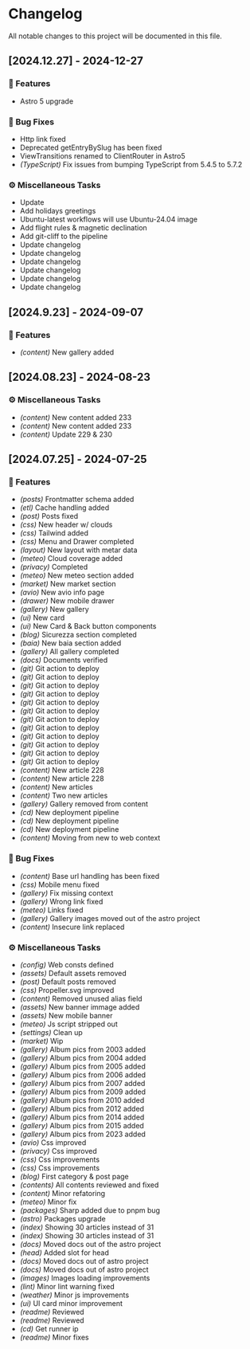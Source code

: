 # Changelog

All notable changes to this project will be documented in this file.

## [2024.12.27] - 2024-12-27

### 🚀 Features

- Astro 5 upgrade

### 🐛 Bug Fixes

- Http link fixed
- Deprecated getEntryBySlug has been fixed
- ViewTransitions renamed to ClientRouter in Astro5
- *(TypeScript)* Fix issues from bumping TypeScript from 5.4.5 to 5.7.2

### ⚙️ Miscellaneous Tasks

- Update
- Add holidays greetings
- Ubuntu-latest workflows will use Ubuntu-24.04 image
- Add flight rules & magnetic declination
- Add git-cliff to the pipeline
- Update changelog
- Update changelog
- Update changelog
- Update changelog
- Update changelog
- Update changelog

## [2024.9.23] - 2024-09-07

### 🚀 Features

- *(content)* New gallery added

## [2024.08.23] - 2024-08-23

### ⚙️ Miscellaneous Tasks

- *(content)* New content added 233
- *(content)* New content added 233
- *(content)* Update 229 & 230

## [2024.07.25] - 2024-07-25

### 🚀 Features

- *(posts)* Frontmatter schema added
- *(etl)* Cache handling added
- *(post)* Posts fixed
- *(css)* New header w/ clouds
- *(css)* Tailwind added
- *(css)* Menu and Drawer completed
- *(layout)* New layout with metar data
- *(meteo)* Cloud coverage added
- *(privacy)* Completed
- *(meteo)* New meteo section added
- *(market)* New market section
- *(avio)* New avio info page
- *(drawer)* New mobile drawer
- *(gallery)* New gallery
- *(ui)* New card
- *(ui)* New Card & Back button components
- *(blog)* Sicurezza section completed
- *(baia)* New baia section added
- *(gallery)* All gallery completed
- *(docs)* Documents verified
- *(git)* Git action to deploy
- *(git)* Git action to deploy
- *(git)* Git action to deploy
- *(git)* Git action to deploy
- *(git)* Git action to deploy
- *(git)* Git action to deploy
- *(git)* Git action to deploy
- *(git)* Git action to deploy
- *(git)* Git action to deploy
- *(git)* Git action to deploy
- *(git)* Git action to deploy
- *(git)* Git action to deploy
- *(content)* New article 228
- *(content)* New article 228
- *(content)* New articles
- *(content)* Two new articles
- *(gallery)* Gallery removed from content
- *(cd)* New deployment pipeline
- *(cd)* New deployment pipeline
- *(cd)* New deployment pipeline
- *(content)* Moving from new to web context

### 🐛 Bug Fixes

- *(content)* Base url handling has been fixed
- *(css)* Mobile menu fixed
- *(gallery)* Fix missing context
- *(gallery)* Wrong link fixed
- *(meteo)* Links fixed
- *(gallery)* Gallery images moved out of the astro project
- *(content)* Insecure link replaced

### ⚙️ Miscellaneous Tasks

- *(config)* Web consts defined
- *(assets)* Default assets removed
- *(post)* Default posts removed
- *(css)* Propeller.svg improved
- *(content)* Removed unused alias field
- *(assets)* New banner immage added
- *(assets)* New mobile banner
- *(meteo)* Js script stripped out
- *(settings)* Clean up
- *(market)* Wip
- *(gallery)* Album pics from 2003 added
- *(gallery)* Album pics from 2004 added
- *(gallery)* Album pics from 2005 added
- *(gallery)* Album pics from 2006 added
- *(gallery)* Album pics from 2007 added
- *(gallery)* Album pics from 2009 added
- *(gallery)* Album pics from 2010 added
- *(gallery)* Album pics from 2012 added
- *(gallery)* Album pics from 2014 added
- *(gallery)* Album pics from 2015 added
- *(gallery)* Album pics from 2023 added
- *(avio)* Css improved
- *(privacy)* Css improved
- *(css)* Css improvements
- *(css)* Css improvements
- *(blog)* First category & post page
- *(contents)* All contents reviewed and fixed
- *(content)* Minor refatoring
- *(meteo)* Minor fix
- *(packages)* Sharp added due to pnpm bug
- *(astro)* Packages upgrade
- *(index)* Showing 30 articles instead of 31
- *(index)* Showing 30 articles instead of 31
- *(docs)* Moved docs out of the astro project
- *(head)* Added slot for head
- *(docs)* Moved docs out of astro project
- *(docs)* Moved docs out of astro project
- *(images)* Images loading improvements
- *(lint)* Minor lint warning fixed
- *(weather)* Minor js improvements
- *(ui)* UI card minor improvement
- *(readme)* Reviewed
- *(readme)* Reviewed
- *(cd)* Get runner ip
- *(readme)* Minor fixes

<!-- generated by git-cliff -->

